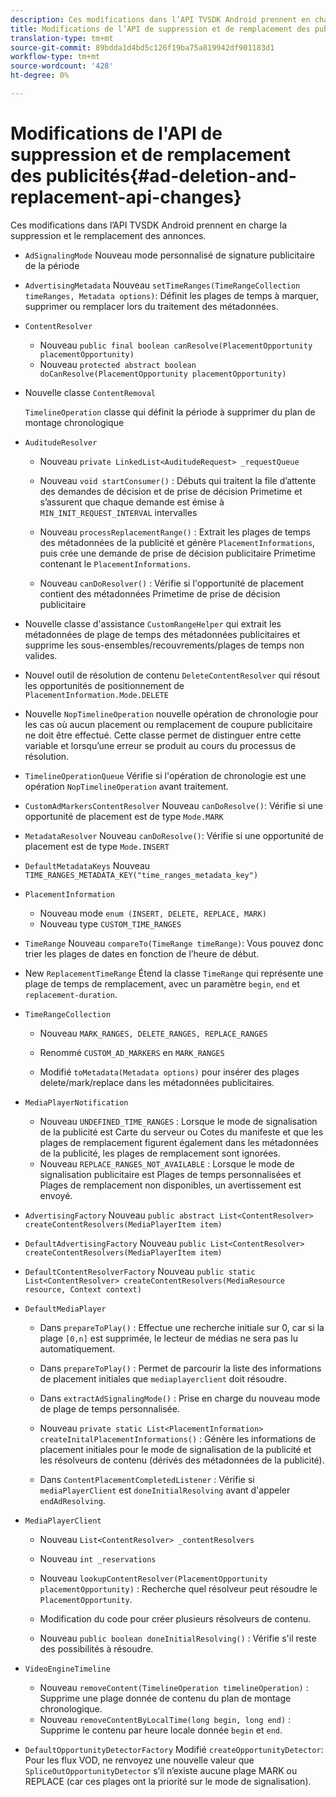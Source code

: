 ```yaml
---
description: Ces modifications dans l’API TVSDK Android prennent en charge la suppression et le remplacement des annonces.
title: Modifications de l’API de suppression et de remplacement des publicités
translation-type: tm+mt
source-git-commit: 89bdda1d4bd5c126f19ba75a819942df901183d1
workflow-type: tm+mt
source-wordcount: '428'
ht-degree: 0%

---
```



# Modifications de l&#39;API de suppression et de remplacement des publicités{#ad-deletion-and-replacement-api-changes}

Ces modifications dans l’API TVSDK Android prennent en charge la suppression et le remplacement des annonces.

* `AdSignalingMode` Nouveau mode personnalisé de signature publicitaire de la période

* `AdvertisingMetadata` Nouveau  `setTimeRanges(TimeRangeCollection timeRanges, Metadata options)`: Définit les plages de temps à marquer, supprimer ou remplacer lors du traitement des métadonnées.

* `ContentResolver`

   * Nouveau `public final boolean canResolve(PlacementOpportunity placementOpportunity)`
   * Nouveau `protected abstract boolean doCanResolve(PlacementOpportunity placementOpportunity)`

* Nouvelle classe `ContentRemoval`

   `TimelineOperation` classe qui définit la période à supprimer du plan de montage chronologique

* `AuditudeResolver`

   * Nouveau `private LinkedList<AuditudeRequest> _requestQueue`
   * Nouveau `void startConsumer()` : Débuts qui traitent la file d’attente des demandes de décision et de prise de décision Primetime et s’assurent que chaque demande est émise à `MIN_INIT_REQUEST_INTERVAL` intervalles

   * Nouveau `processReplacementRange()` : Extrait les plages de temps des métadonnées de la publicité et génère `PlacementInformations`, puis crée une demande de prise de décision publicitaire Primetime contenant le `PlacementInformations`.

   * Nouveau `canDoResolver()` : Vérifie si l&#39;opportunité de placement contient des métadonnées Primetime de prise de décision publicitaire

* Nouvelle classe d&#39;assistance `CustomRangeHelper` qui extrait les métadonnées de plage de temps des métadonnées publicitaires et supprime les sous-ensembles/recouvrements/plages de temps non valides.

* Nouvel outil de résolution de contenu `DeleteContentResolver` qui résout les opportunités de positionnement de `PlacementInformation.Mode.DELETE`

* Nouvelle `NopTimelineOperation` nouvelle opération de chronologie pour les cas où aucun placement ou remplacement de coupure publicitaire ne doit être effectué. Cette classe permet de distinguer entre cette variable et lorsqu’une erreur se produit au cours du processus de résolution.

* `TimelineOperationQueue` Vérifie si l&#39;opération de chronologie est une opération  `NopTimelineOperation` avant traitement.

* `CustomAdMarkersContentResolver` Nouveau  `canDoResolve()`: Vérifie si une opportunité de placement est de type  `Mode.MARK`

* `MetadataResolver` Nouveau  `canDoResolve()`: Vérifie si une opportunité de placement est de type  `Mode.INSERT`

* `DefaultMetadataKeys` Nouveau  `TIME_RANGES_METADATA_KEY("time_ranges_metadata_key")`

* `PlacementInformation`

   * Nouveau mode `enum (INSERT, DELETE, REPLACE, MARK)`
   * Nouveau type `CUSTOM_TIME_RANGES`

* `TimeRange` Nouveau  `compareTo(TimeRange timeRange)`: Vous pouvez donc trier les plages de dates en fonction de l’heure de début.

* New `ReplacementTimeRange` Étend la classe `TimeRange` qui représente une plage de temps de remplacement, avec un paramètre `begin`, `end` et `replacement-duration`.

* `TimeRangeCollection`

   * Nouveau `MARK_RANGES, DELETE_RANGES, REPLACE_RANGES`
   * Renommé `CUSTOM_AD_MARKERS` en `MARK_RANGES`

   * Modifié `toMetadata(Metadata options)` pour insérer des plages delete/mark/replace dans les métadonnées publicitaires.

* `MediaPlayerNotification`

   * Nouveau `UNDEFINED_TIME_RANGES` : Lorsque le mode de signalisation de la publicité est Carte du serveur ou Cotes du manifeste et que les plages de remplacement figurent également dans les métadonnées de la publicité, les plages de remplacement sont ignorées.
   * Nouveau `REPLACE_RANGES_NOT_AVAILABLE` : Lorsque le mode de signalisation publicitaire est Plages de temps personnalisées et Plages de remplacement non disponibles, un avertissement est envoyé.

* `AdvertisingFactory` Nouveau  `public abstract List<ContentResolver> createContentResolvers(MediaPlayerItem item)`

* `DefaultAdvertisingFactory` Nouveau  `public List<ContentResolver> createContentResolvers(MediaPlayerItem item)`

* `DefaultContentResolverFactory` Nouveau  `public static List<ContentResolver> createContentResolvers(MediaResource resource, Context context)`

* `DefaultMediaPlayer`

   * Dans `prepareToPlay()` : Effectue une recherche initiale sur 0, car si la plage `[0,n]` est supprimée, le lecteur de médias ne sera pas lu automatiquement.

   * Dans `prepareToPlay()` : Permet de parcourir la liste des informations de placement initiales que `mediaplayerclient` doit résoudre.

   * Dans `extractAdSignalingMode()` : Prise en charge du nouveau mode de plage de temps personnalisée.
   * Nouveau `private static List<PlacementInformation> createInitalPlacementInformations()` : Génère les informations de placement initiales pour le mode de signalisation de la publicité et les résolveurs de contenu (dérivés des métadonnées de la publicité).
   * Dans `ContentPlacementCompletedListener` : Vérifie si `mediaPlayerClient` est `doneInitialResolving` avant d&#39;appeler `endAdResolving`.

* `MediaPlayerClient`

   * Nouveau `List<ContentResolver> _contentResolvers`
   * Nouveau `int _reservations`
   * Nouveau `lookupContentResolver(PlacementOpportunity placementOpportunity)` : Recherche quel résolveur peut résoudre le `PlacementOpportunity`.

   * Modification du code pour créer plusieurs résolveurs de contenu.
   * Nouveau `public boolean doneInitialResolving()` : Vérifie s&#39;il reste des possibilités à résoudre.

* `VideoEngineTimeline`

   * Nouveau `removeContent(TimelineOperation timelineOperation)` : Supprime une plage donnée de contenu du plan de montage chronologique.
   * Nouveau `removeContentByLocalTime(long begin, long end)` : Supprime le contenu par heure locale donnée `begin` et `end`.

* `DefaultOpportunityDetectorFactory` Modifié  `createOpportunityDetector`: Pour les flux VOD, ne renvoyez une nouvelle valeur que  `SpliceOutOpportunityDetector` s’il n’existe aucune plage MARK ou REPLACE (car ces plages ont la priorité sur le mode de signalisation).

